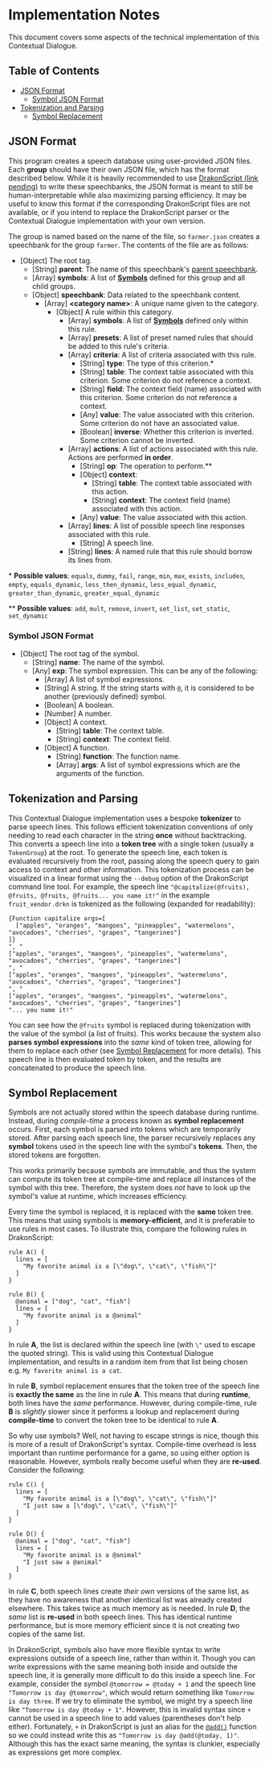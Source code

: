# Implementation Notes

This document covers some aspects of the technical implementation of this Contextual Dialogue.

## Table of Contents

  - [JSON Format](#json-format)
    - [Symbol JSON Format](#symbol-json-format)
  - [Tokenization and Parsing](#tokenization-and-parsing)
    - [Symbol Replacement](#symbol-replacement)

## JSON Format

This program creates a speech database using user-provided JSON files. Each **group** should have their own JSON file, which has the format described below. While it is heavily recommended to use [DrakonScript (link pending)]() to write these speechbanks, the JSON format is meant to still be human-interpretable while also maximizing parsing efficiency. It may be useful to know this format if the corresponding DrakonScript files are not available, or if you intend to replace the DrakonScript parser or the Contextual Dialogue implementation with your own version.

The group is named based on the name of the file, so `farmer.json` creates a speechbank for the group `farmer`. The contents of the file are as follows:

* [Object] The root tag.
  * [String] **parent**: The name of this speechbank's [parent speechbank](#parent-speechbanks).
  * [Array] **symbols**: A list of **[Symbols](#symbol-json-format)** defined for this group and all child groups.
  * [Object] **speechbank**: Data related to the speechbank content.
    * [Array] **\<category name\>**: A unique name given to the category.
      * [Object] A rule within this category.
        * [Array] **symbols**: A list of **[Symbols](#symbol-json-format)** defined only within this rule.
        * [Array] **presets**: A list of preset named rules that should be added to this rule's criteria.
        * [Array] **criteria**: A list of criteria associated with this rule.
          * [String] **type**: The type of this criterion.\*
          * [String] **table**: The context table associated with this criterion. Some criterion do not reference a context.
          * [String] **field**: The context field (name) associated with this criterion. Some criterion do not reference a context.
          * [Any] **value**: The value associated with this criterion. Some criterion do not have an associated value.
          * [Boolean] **inverse**: Whether this criterion is inverted. Some criterion cannot be inverted.
        * [Array] **actions**: A list of actions associated with this rule. Actions are performed **in order**.
          * [String] **op**: The operation to perform.\*\*
          * [Object] **context**:
            * [String] **table**: The context table associated with this action.
            * [String] **context**: The context field (name) associated with this action.
          * [Any] **value**: The value associated with this action.
        * [Array] **lines**: A list of possible speech line responses associated with this rule.
          * [String] A speech line.
        * [String] **lines**: A named rule that this rule should borrow its lines from.

\* **Possible values**: `equals`, `dummy`, `fail`, `range`, `min`, `max`, `exists`, `includes`, `empty`, `equals_dynamic`, `less_then_dynamic`, `less_equal_dynamic`, `greater_than_dynamic`, `greater_equal_dynamic`

\*\* **Possible values**: `add`, `mult`, `remove`, `invert`, `set_list`, `set_static`, `set_dynamic`

### Symbol JSON Format

* [Object] The root tag of the symbol.
  * [String] **name**: The name of the symbol.
  * [Any] **exp**: The symbol expression. This can be any of the following:
    * [Array] A list of symbol expressions.
    * [String] A string. If the string starts with `@`, it is considered to be another (previously defined) symbol.
    * [Boolean] A boolean.
    * [Number] A number.
    * [Object] A context.
      * [String] **table**: The context table.
      * [String] **context**: The context field.
    * [Object] A function.
      * [String] **function**: The function name.
      * [Array] **args**: A list of symbol expressions which are the arguments of the function.

## Tokenization and Parsing

This Contextual Dialogue implementation uses a bespoke **tokenizer** to parse speech lines. This follows efficient tokenization conventions of only needing to read each character in the string **once** without backtracking. This converts a speech line into a **token tree** with a single token (usually a `TokenGroup`) at the root. To generate the speech line, each token is evaluated recursively from the root, passing along the speech query to gain access to context and other information. This tokenization process can be visualized in a linear format using the `--debug` option of the DrakonScript command line tool. For example, the speech line `"@capitalize(@fruits), @fruits, @fruits, @fruits... you name it!"` in the example `fruit_vendor.drkn` is tokenized as the following (expanded for readability):

```
{Function capitalize args=[
  ["apples", "oranges", "mangoes", "pineapples", "watermelons", "avocadoes", "cherries", "grapes", "tangerines"]
]}
", "
["apples", "oranges", "mangoes", "pineapples", "watermelons", "avocadoes", "cherries", "grapes", "tangerines"]
", "
["apples", "oranges", "mangoes", "pineapples", "watermelons", "avocadoes", "cherries", "grapes", "tangerines"]
", "
["apples", "oranges", "mangoes", "pineapples", "watermelons", "avocadoes", "cherries", "grapes", "tangerines"]
"... you name it!"
```

You can see how the `@fruits` symbol is replaced during tokenization with the value of the symbol (a list of fruits). This works because the system also **parses symbol expressions** into the *same* kind of token tree, allowing for them to replace each other (see [Symbol Replacement](#symbol-replacement-technical) for more details). This speech line is then evaluated token by token, and the results are concatenated to produce the speech line.

## Symbol Replacement

Symbols are not actually stored within the speech database during runtime. Instead, during *compile-time* a process known as **symbol replacement** occurs. First, each symbol is parsed into tokens which are temporarily stored. After parsing each speech line, the parser recursively replaces any **symbol** tokens used in the speech line with the symbol's **tokens**. Then, the stored tokens are forgotten.

This works primarily because symbols are immutable, and thus the system can compute its token tree at compile-time and replace all instances of the symbol with this tree. Therefore, the system does *not* have to look up the symbol's value at runtime, which increases efficiency.

Every time the symbol is replaced, it is replaced with the **same** token tree. This means that using symbols is **memory-efficient**, and it is preferable to use rules in most cases. To illustrate this, compare the following rules in DrakonScript:

```
rule A() {
  lines = [
    "My favorite animal is a [\"dog\", \"cat\", \"fish\"]"
  ]
}

rule B() {
  @animal = ["dog", "cat", "fish"]
  lines = [
    "My favorite animal is a @animal"
  ]
}
```

In rule **A**, the list is declared within the speech line (with `\"` used to escape the quoted string). This is valid using this Contextual Dialogue implementation, and results in a random item from that list being chosen e.g. `My favorite animal is a cat`.

In rule **B**, symbol replacement ensures that the token tree of the speech line is **exactly the same** as the line in rule **A**. This means that during **runtime**, both lines have the *same* performance. However, during compile-time, rule **B** is *slightly* slower since it performs a lookup and replacement during **compile-time** to convert the token tree to be identical to rule **A**.

So why use symbols? Well, not having to escape strings is nice, though this is more of a result of DrakonScript's syntax. Compile-time overhead is less important than runtime performance for a game, so using either option is reasonable. However, symbols really become useful when they are **re-used**. Consider the following:

```
rule C() {
  lines = [
    "My favorite animal is a [\"dog\", \"cat\", \"fish\"]"
    "I just saw a [\"dog\", \"cat\", \"fish\"]"
  ]
}

rule D() {
  @animal = ["dog", "cat", "fish"]
  lines = [
    "My favorite animal is a @animal"
    "I just saw a @animal"
  ]
}
```

In rule **C**, both speech lines create *their own* versions of the same list, as they have no awareness that another identical list was already created elsewhere. This takes twice as much memory as is needed. In rule **D**, the *same* list is **re-used** in both speech lines. This has identical runtime performance, but is more memory efficient since it is not creating two copies of the same list.

In DrakonScript, symbols also have more flexible syntax to write expressions outside of a speech line, rather than within it. Though you can write expressions with the same meaning both inside and outside the speech line, it is generally more difficult to do this inside a speech line. For example, consider the symbol `@tomorrow = @today + 1` and the speech line `"Tomorrow is day @tomorrow"`, which would return something like `Tomorrow is day three`. If we try to eliminate the symbol, we might try a speech line like `"Tomorrow is day @today + 1"`. However, this is invalid syntax since `+` cannot be used in a speech line to add values (parentheses don't help either). Fortunately, `+` in DrakonScript is just an alias for the [`@add()`](#add) function so we could instead write this as `"Tomorrow is day @add(@today, 1)"`. Although this has the exact same meaning, the syntax is clunkier, especially as expressions get more complex.
